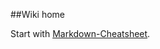 
##Wiki home

Start with [Markdown-Cheatsheet](https://github.com/adam-p/markdown-here/wiki/Markdown-Cheatsheet).
